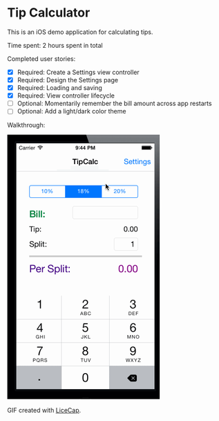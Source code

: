 # Tip Calculator

This is an iOS demo application for calculating tips.

Time spent: 2 hours spent in total

Completed user stories:

 * [x] Required: Create a Settings view controller
 * [x] Required: Design the Settings page
 * [x] Required: Loading and saving
 * [x] Required: View controller lifecycle
 * [ ] Optional: Momentarily remember the bill amount across app restarts
 * [ ] Optional: Add a light/dark color theme

Walkthrough:

![Video Walkthrough](tipcalc.gif)

GIF created with [LiceCap](http://www.cockos.com/licecap/).
